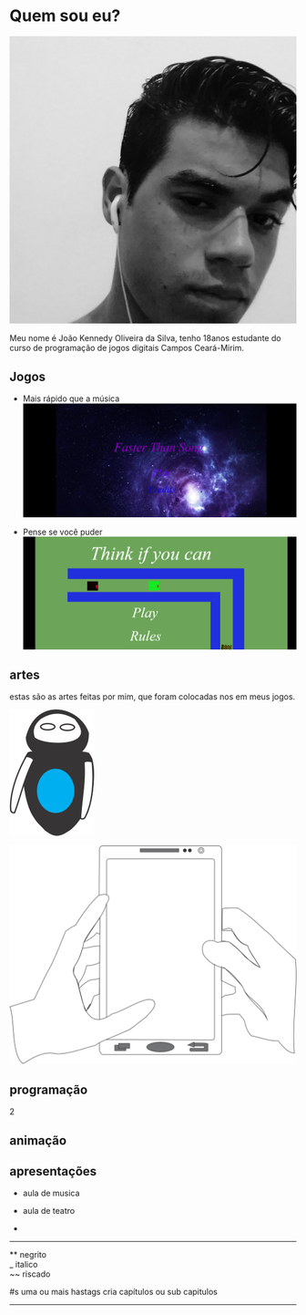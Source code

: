 

# Quem sou eu?
![](Kennedy.jpg)

Meu nome é João Kennedy Oliveira da Silva, tenho 18anos  estudante do curso de programação de jogos digitais Campos Ceará-Mirim.



## Jogos

* Mais rápido que a música 
[![](mais-rapido-que-o-som.png)](https://jefferson141.github.io/Faster%20Than%20Song/)

* Pense se você puder
[![](pense-se-puder.png)](https://jefferson141.github.io/Pense%20se%20voc%C3%AA%20puder/)

## artes
estas são as artes feitas por mim, que foram colocadas nos em meus jogos.

![](Personagem.png)

![](Celular.png)


## programação
2
## animação

## apresentações

* aula de musica

* aula de teatro

* 


* * *

** negrito    
_ italico    
~~ riscado    

#s uma ou mais  hastags cria capítulos ou sub capitulos

* * *

